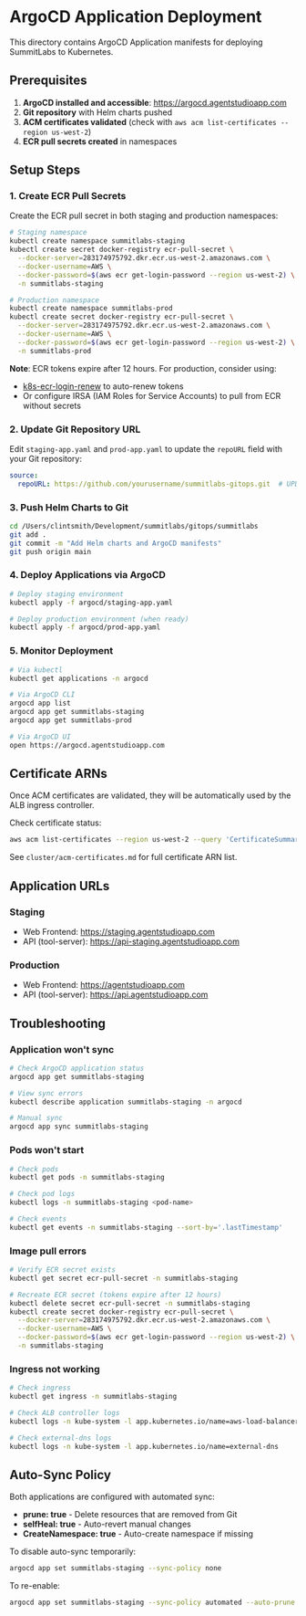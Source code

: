 # ArgoCD Application Deployment

This directory contains ArgoCD Application manifests for deploying SummitLabs to Kubernetes.

## Prerequisites

1. **ArgoCD installed and accessible**: https://argocd.agentstudioapp.com
2. **Git repository** with Helm charts pushed
3. **ACM certificates validated** (check with `aws acm list-certificates --region us-west-2`)
4. **ECR pull secrets created** in namespaces

## Setup Steps

### 1. Create ECR Pull Secrets

Create the ECR pull secret in both staging and production namespaces:

```bash
# Staging namespace
kubectl create namespace summitlabs-staging
kubectl create secret docker-registry ecr-pull-secret \
  --docker-server=283174975792.dkr.ecr.us-west-2.amazonaws.com \
  --docker-username=AWS \
  --docker-password=$(aws ecr get-login-password --region us-west-2) \
  -n summitlabs-staging

# Production namespace
kubectl create namespace summitlabs-prod
kubectl create secret docker-registry ecr-pull-secret \
  --docker-server=283174975792.dkr.ecr.us-west-2.amazonaws.com \
  --docker-username=AWS \
  --docker-password=$(aws ecr get-login-password --region us-west-2) \
  -n summitlabs-prod
```

**Note**: ECR tokens expire after 12 hours. For production, consider using:
- [k8s-ecr-login-renew](https://github.com/nabsul/k8s-ecr-login-renew) to auto-renew tokens
- Or configure IRSA (IAM Roles for Service Accounts) to pull from ECR without secrets

### 2. Update Git Repository URL

Edit `staging-app.yaml` and `prod-app.yaml` to update the `repoURL` field with your Git repository:

```yaml
source:
  repoURL: https://github.com/yourusername/summitlabs-gitops.git  # UPDATE THIS
```

### 3. Push Helm Charts to Git

```bash
cd /Users/clintsmith/Development/summitlabs/gitops/summitlabs
git add .
git commit -m "Add Helm charts and ArgoCD manifests"
git push origin main
```

### 4. Deploy Applications via ArgoCD

```bash
# Deploy staging environment
kubectl apply -f argocd/staging-app.yaml

# Deploy production environment (when ready)
kubectl apply -f argocd/prod-app.yaml
```

### 5. Monitor Deployment

```bash
# Via kubectl
kubectl get applications -n argocd

# Via ArgoCD CLI
argocd app list
argocd app get summitlabs-staging
argocd app get summitlabs-prod

# Via ArgoCD UI
open https://argocd.agentstudioapp.com
```

## Certificate ARNs

Once ACM certificates are validated, they will be automatically used by the ALB ingress controller.

Check certificate status:
```bash
aws acm list-certificates --region us-west-2 --query 'CertificateSummaryList[?DomainName==`agentstudioapp.com` || DomainName==`staging.agentstudioapp.com` || DomainName==`api.agentstudioapp.com` || DomainName==`api-staging.agentstudioapp.com`].[DomainName,Status]' --output table
```

See `cluster/acm-certificates.md` for full certificate ARN list.

## Application URLs

### Staging
- Web Frontend: https://staging.agentstudioapp.com
- API (tool-server): https://api-staging.agentstudioapp.com

### Production
- Web Frontend: https://agentstudioapp.com
- API (tool-server): https://api.agentstudioapp.com

## Troubleshooting

### Application won't sync
```bash
# Check ArgoCD application status
argocd app get summitlabs-staging

# View sync errors
kubectl describe application summitlabs-staging -n argocd

# Manual sync
argocd app sync summitlabs-staging
```

### Pods won't start
```bash
# Check pods
kubectl get pods -n summitlabs-staging

# Check pod logs
kubectl logs -n summitlabs-staging <pod-name>

# Check events
kubectl get events -n summitlabs-staging --sort-by='.lastTimestamp'
```

### Image pull errors
```bash
# Verify ECR secret exists
kubectl get secret ecr-pull-secret -n summitlabs-staging

# Recreate ECR secret (tokens expire after 12 hours)
kubectl delete secret ecr-pull-secret -n summitlabs-staging
kubectl create secret docker-registry ecr-pull-secret \
  --docker-server=283174975792.dkr.ecr.us-west-2.amazonaws.com \
  --docker-username=AWS \
  --docker-password=$(aws ecr get-login-password --region us-west-2) \
  -n summitlabs-staging
```

### Ingress not working
```bash
# Check ingress
kubectl get ingress -n summitlabs-staging

# Check ALB controller logs
kubectl logs -n kube-system -l app.kubernetes.io/name=aws-load-balancer-controller

# Check external-dns logs
kubectl logs -n kube-system -l app.kubernetes.io/name=external-dns
```

## Auto-Sync Policy

Both applications are configured with automated sync:
- **prune: true** - Delete resources that are removed from Git
- **selfHeal: true** - Auto-revert manual changes
- **CreateNamespace: true** - Auto-create namespace if missing

To disable auto-sync temporarily:
```bash
argocd app set summitlabs-staging --sync-policy none
```

To re-enable:
```bash
argocd app set summitlabs-staging --sync-policy automated --auto-prune --self-heal
```

